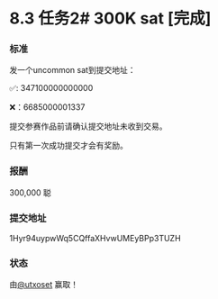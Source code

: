 # 8.3 任务2# 300K sat \[完成]

### 标准

发一个uncommon sat到提交地址：

✅: 347100000000000

❌：6685000001337

提交参赛作品前请确认提交地址未收到交易。&#x20;

只有第一次成功提交才会有奖励。&#x20;

### 报酬

300,000 聪

### 提交地址

1Hyr94uypwWq5CQffaXHvwUMEyBPp3TUZH&#x20;

### 状态

由[@utxoset](https://twitter.com/rodarmor/status/1582424455615172608) 赢取！
